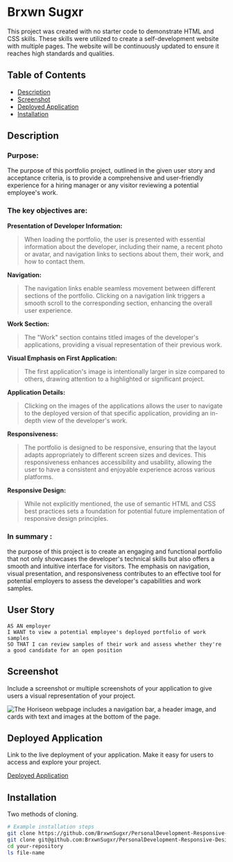 # Brxwn Sugxr

This project was created with no starter code to demonstrate HTML and CSS skills. These skills were utilized to create a self-development website with multiple pages. The website will be continuously updated to ensure it reaches high standards and qualities.

## Table of Contents

- [Description](#description)
- [Screenshot](#screenshot)
- [Deployed Application](#deployed-application)
- [Installation](#installation)

## Description

### Purpose:

The purpose of this portfolio project, outlined in the given user story and acceptance criteria, is to provide a comprehensive and user-friendly experience for a hiring manager or any visitor reviewing a potential employee's work.

### The key objectives are:

**Presentation of Developer Information:**

> When loading the portfolio, the user is presented with essential information about the developer, including their name, a recent photo or avatar, and navigation links to sections about them, their work, and how to contact them.

**Navigation:**

> The navigation links enable seamless movement between different sections of the portfolio.
> Clicking on a navigation link triggers a smooth scroll to the corresponding section, enhancing the overall user experience.

**Work Section:**

> The "Work" section contains titled images of the developer's applications, providing a visual representation of their previous work.

**Visual Emphasis on First Application:**

> The first application's image is intentionally larger in size compared to others, drawing attention to a highlighted or significant project.

**Application Details:**

> Clicking on the images of the applications allows the user to navigate to the deployed version of that specific application, providing an in-depth view of the developer's work.

**Responsiveness:**

> The portfolio is designed to be responsive, ensuring that the layout adapts appropriately to different screen sizes and devices.
> This responsiveness enhances accessibility and usability, allowing the user to have a consistent and enjoyable experience across various platforms.

**Responsive Design:**

> While not explicitly mentioned, the use of semantic HTML and CSS best practices sets a foundation for potential future implementation of responsive design principles.

### In summary :

the purpose of this project is to create an engaging and functional portfolio that not only showcases the developer's technical skills but also offers a smooth and intuitive interface for visitors. The emphasis on navigation, visual presentation, and responsiveness contributes to an effective tool for potential employers to assess the developer's capabilities and work samples.

## User Story

```
AS AN employer
I WANT to view a potential employee's deployed portfolio of work samples
SO THAT I can review samples of their work and assess whether they're a good candidate for an open position
```

## Screenshot

Include a screenshot or multiple screenshots of your application to give users a visual representation of your project.

![The Horiseon webpage includes a navigation bar, a header image, and cards with text and images at the bottom of the page.](./Assets/images/02-advanced-css-homework-demo.gif)

## Deployed Application

Link to the live deployment of your application. Make it easy for users to access and explore your project.

[Deployed Application](https://brxwnsugxr.github.io/PersonalDevelopment-Responsive-Design/)

## Installation

Two methods of cloning.

```bash
# Example installation steps
git clone https://github.com/BrxwnSugxr/PersonalDevelopment-Responsive-Design.git
git clone git@github.com:BrxwnSugxr/PersonalDevelopment-Responsive-Design.git
cd your-repository
ls file-name
```
